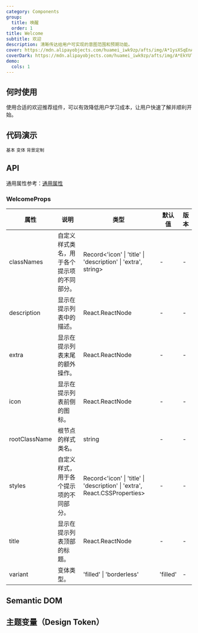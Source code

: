 ```yaml
---
category: Components
group:
  title: 唤醒
  order: 1
title: Welcome
subtitle: 欢迎
description: 清晰传达给用户可实现的意图范围和预期功能。
cover: https://mdn.alipayobjects.com/huamei_iwk9zp/afts/img/A*1ysXSqEnAckAAAAAAAAAAAAADgCCAQ/original
coverDark: https://mdn.alipayobjects.com/huamei_iwk9zp/afts/img/A*EkYUTotf-eYAAAAAAAAAAAAADgCCAQ/original
demo:
  cols: 1
---
```


## 何时使用

使用合适的欢迎推荐组件，可以有效降低用户学习成本，让用户快速了解并顺利开始。

## 代码演示

<!-- prettier-ignore -->
<code src="./demo/basic.tsx">基本</code>
<code src="./demo/variant.tsx">变体</code>
<code src="./demo/background.tsx">背景定制</code>

## API

通用属性参考：[通用属性](/docs/react/common-props)

### WelcomeProps

| 属性 | 说明 | 类型 | 默认值 | 版本 |
| --- | --- | --- | --- | --- |
| classNames | 自定义样式类名，用于各个提示项的不同部分。 | Record<'icon' \| 'title' \| 'description' \| 'extra', string> | - | - |
| description | 显示在提示列表中的描述。 | React.ReactNode | - | - |
| extra | 显示在提示列表末尾的额外操作。 | React.ReactNode | - | - |
| icon | 显示在提示列表前侧的图标。 | React.ReactNode | - | - |
| rootClassName | 根节点的样式类名。 | string | - | - |
| styles | 自定义样式，用于各个提示项的不同部分。 | Record<'icon' \| 'title' \| 'description' \| 'extra', React.CSSProperties> | - | - |
| title | 显示在提示列表顶部的标题。 | React.ReactNode | - | - |
| variant | 变体类型。 | 'filled' \| 'borderless' | 'filled' | - |

## Semantic DOM

<code src="./demo/_semantic.tsx" simplify="true"></code>

## 主题变量（Design Token）

<ComponentTokenTable component="Welcome"></ComponentTokenTable>
